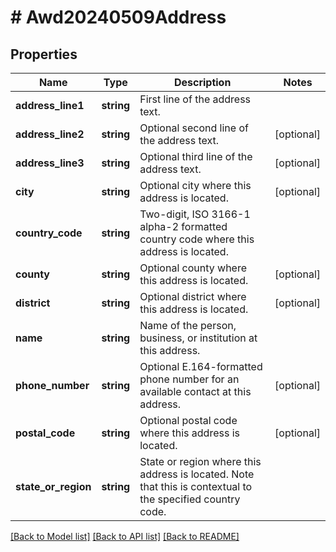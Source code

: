 # # Awd20240509Address

## Properties

Name | Type | Description | Notes
------------ | ------------- | ------------- | -------------
**address_line1** | **string** | First line of the address text. |
**address_line2** | **string** | Optional second line of the address text. | [optional]
**address_line3** | **string** | Optional third line of the address text. | [optional]
**city** | **string** | Optional city where this address is located. | [optional]
**country_code** | **string** | Two-digit, ISO 3166-1 alpha-2 formatted country code where this address is located. |
**county** | **string** | Optional county where this address is located. | [optional]
**district** | **string** | Optional district where this address is located. | [optional]
**name** | **string** | Name of the person, business, or institution at this address. |
**phone_number** | **string** | Optional E.164-formatted phone number for an available contact at this address. | [optional]
**postal_code** | **string** | Optional postal code where this address is located. | [optional]
**state_or_region** | **string** | State or region where this address is located. Note that this is contextual to the specified country code. |

[[Back to Model list]](../../README.md#models) [[Back to API list]](../../README.md#endpoints) [[Back to README]](../../README.md)
